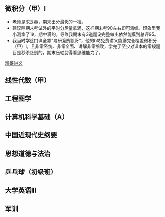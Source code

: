 ## 微积分（甲）Ⅰ
- 老师是求是英，期末出分最快的一档。  
- 建议除期末考试外的平时分尽量拿满，这样期末考90左右即可满绩。印象里我小测拿了19，期中满的，导致我期末有3道题没完整做出依然能摸到总评95。  
- 我当时学这门课全靠“考研竞赛凯哥”，他的b站免费讲义能够完全覆盖微积分（甲）Ⅰ，且非常系统、非常全面、讲解非常细致，学完了至少对课本的常规题目是秒杀级别的，期末压轴就得看思维能力了。

[凯哥讲义](docs/rsr1/考研竞赛凯哥-高等数学讲义-B站专属.pdf)

## 线性代数（甲）

## 工程图学

## 计算机科学基础（A）

## 中国近现代史纲要

## 思想道德与法治

## 乒乓球（初级班）

## 大学英语Ⅲ

## 军训
